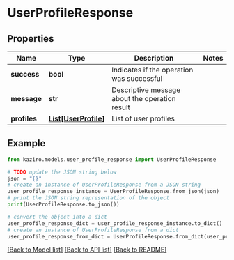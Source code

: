 # UserProfileResponse

## Properties

| Name         | Type                                    | Description                                    | Notes |
| ------------ | --------------------------------------- | ---------------------------------------------- | ----- |
| **success**  | **bool**                                | Indicates if the operation was successful      |
| **message**  | **str**                                 | Descriptive message about the operation result |
| **profiles** | [**List[UserProfile]**](UserProfile.md) | List of user profiles                          |

## Example

```python
from kaziro.models.user_profile_response import UserProfileResponse

# TODO update the JSON string below
json = "{}"
# create an instance of UserProfileResponse from a JSON string
user_profile_response_instance = UserProfileResponse.from_json(json)
# print the JSON string representation of the object
print(UserProfileResponse.to_json())

# convert the object into a dict
user_profile_response_dict = user_profile_response_instance.to_dict()
# create an instance of UserProfileResponse from a dict
user_profile_response_from_dict = UserProfileResponse.from_dict(user_profile_response_dict)
```

[[Back to Model list]](../README.md#documentation-for-models) [[Back to API list]](../README.md#documentation-for-api-endpoints) [[Back to README]](../README.md)
